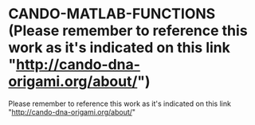 # CANDO-MATLAB-FUNCTIONS (Please remember to reference this work as it's indicated on this link "http://cando-dna-origami.org/about/")
Please remember to reference this work as it's indicated on this link "http://cando-dna-origami.org/about/"   
